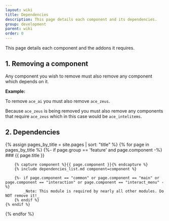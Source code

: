 ```yaml
---
layout: wiki
title: Dependencies
description: This page details each component and its dependencies.
group: development
parent: wiki
order: 0
---
```


This page details each component and the addons it requires.

## 1. Removing a component

Any component you wish to remove must also remove any component which depends on it.

**Example:**

To remove `ace_ai` you must also remove `ace_zeus`.

Because `ace_zeus` is being removed you must also remove any components that require `ace_zeus` which in this case would be `ace_intelitems`.

## 2. Dependencies

{% assign pages_by_title = site.pages | sort: "title" %}
{% for page in pages_by_title %}
    {%- if page.group == 'feature' and page.component -%}
        ### {{ page.title }}

        {% capture component %}{{ page.component }}{% endcapture %}
        {% include dependencies_list.md component=component %}

        {%- if page.component == "common" or page.component == "main" or page.component == "interaction" or page.component == "interact_menu" -%}
            _Note: This module is required by nearly all other modules. Do NOT remove it!_
        {% endif %}
    {% endif %}
{% endfor %}
